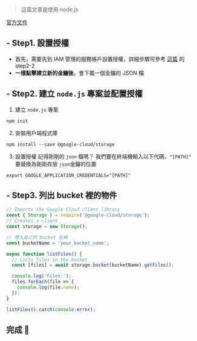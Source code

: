 > 這篇文章是使用 node.js


[官方文件](https://cloud.google.com/storage/docs/samples/storage-list-files?hl=en#storage_list_files-nodejs)

## - Step1. 設置授權
- 首先，需要先到 IAM 管理的服務帳戶設置授權，詳細步驟可參考 [這篇](https://hackmd.io/@iris-yu17/deploy-project-on-gcp) 的 step2-2
- **一樣點擊建立新的金鑰後**，會下載一個金鑰的 JSON 檔

## - Step2. 建立 `node.js` 專案並配置授權
1. 建立 `node.js` 專案
```
npm init
```

2. 安裝用戶端程式庫
```
npm install --save @google-cloud/storage
```
3. 設置授權
記得剛剛的 `json` 檔嗎？
我們要在終端機輸入以下代碼，`"[PATH]"` 要替換為剛剛存放 `json`金鑰的位置
```
export GOOGLE_APPLICATION_CREDENTIALS="[PATH]"
```
## - Step3. 列出 bucket 裡的物件
```javascript
// Imports the Google Cloud client library
const { Storage } = require('@google-cloud/storage');
// Creates a client
const storage = new Storage();

// 帶入自己的 bucket 名稱
const bucketName = 'your_bucket_name';

async function listFiles() {
  // Lists files in the bucket
  const [files] = await storage.bucket(bucketName).getFiles();

  console.log('Files:');
  files.forEach(file => {
    console.log(file.name);
  });
}

listFiles().catch(console.error);
```

## 完成 🎉